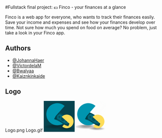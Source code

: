 #Fullstack final project: 💵 Finco - your finances at a glance

Finco is a web app for everyone, who wants to track their finances easily. Save your income and expenses and see how your finances develop over time. Not sure how much you spend on food on average? No problem, just take a look in your Finco app.

## Authors

- [@JohannaHaer](https://github.com/JohannaHaer)
- [@VictordelaM](https://github.com/VictordelaM)
- [@Bwalyaa](https://github.com/Bwalyaa)
- [@Kaiznkinkaide](https://github.com/Kaiznkinkaide)

## Logo

Logo.png                    Logo.gif
<img src="./frontend/src/assets/img/Logo_Backend_Abschlussprojekt_dark.png" width='100px' height='100px'/><img src="./frontend/src/assets/img/Logo-wechsel.gif" width='100px' height='100px'/>